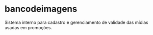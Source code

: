 bancodeimagens
===

Sistema interno para cadastro e gerenciamento de validade das mídias usadas em promoções.

